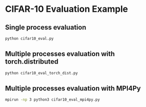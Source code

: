 # CIFAR-10 Evaluation Example

## Single process evaluation

```bash
python cifar10_eval.py
```

## Multiple processes evaluation with torch.distributed

```bash
python cifar10_eval_torch_dist.py
```

## Multiple processes evaluation with MPI4Py

```bash
mpirun -np 3 python3 cifar10_eval_mpi4py.py
```

